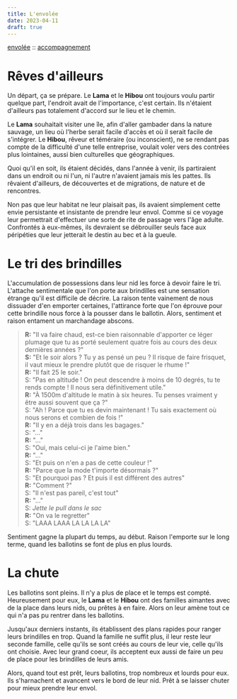 ```yaml
---
title: L'envolée
date: 2023-04-11
draft: true
---
```


[envolée](https://fr.wiktionary.org/wiki/envol%C3%A9e) :: [accompagnement](https://www.youtube.com/watch?v=jLiKKxIsSLM&list=PLNllIziH_VXzYMWWPmmX0nr38Wshw78AD&ab_channel=AlexPiquer)

# Rêves d'ailleurs
Un départ, ça se prépare. Le **Lama** et le **Hibou** ont toujours voulu partir quelque part, l'endroit avait de l'importance, c'est certain. Ils n'étaient d'ailleurs pas totalement d'accord sur le lieu et le chemin.

Le **Lama** souhaitait visiter une île, afin d'aller gambader dans la nature sauvage, un lieu où l'herbe serait facile d'accès et où il serait facile de s'intégrer. Le **Hibou**, rêveur et téméraire (ou inconscient), ne se rendant pas compte de la difficulté d'une telle entreprise, voulait voler vers des contrées plus lointaines, aussi bien culturelles que géographiques.

Quoi qu'il en soit, ils étaient décidés, dans l'année à venir, ils partiraient dans un endroit ou ni l'un, ni l'autre n'avaient jamais mis les pattes. Ils rêvaient d'ailleurs, de découvertes et de migrations, de nature et de rencontres.

Non pas que leur habitat ne leur plaisait pas, ils avaient simplement cette envie persistante et insistante de prendre leur envol. Comme si ce voyage leur permettrait d'effectuer une sorte de rite de passage vers l'âge adulte. Confrontés à eux-mêmes, ils devraient se débrouiller seuls face aux péripéties que leur jetterait le destin au bec et à la gueule.

# Le tri des brindilles
L'accumulation de possessions dans leur nid les force à devoir faire le tri. L'attache sentimentale que l'on porte aux brindilles est une sensation étrange qu'il est difficile de décrire. La raison tente vainement de nous dissuader d'en emporter certaines, l'attirance forte que l'on éprouve pour cette brindille nous force à la pousser dans le ballotin. Alors, sentiment et raison entament un marchandage abscons.

>**R:** "Il va faire chaud, est-ce bien raisonnable d'apporter ce léger plumage que tu as porté seulement quatre fois au cours des deux dernières années ?"  
**S:** "Et le soir alors ? Tu y as pensé un peu ? Il risque de faire frisquet, il vaut mieux le prendre plutôt que de risquer le rhume !"  
**R:** "Il fait 25 le soir."  
S: "Pas en altitude ! On peut descendre à moins de 10 degrés, tu te rends compte ! Il nous sera définitivement utile."  
**R:** "À 1500m d'altitude le matin à six heures. Tu penses vraiment y être aussi souvent que ça ?"  
S: "Ah ! Parce que tu es devin maintenant ! Tu sais exactement où nous serons et combien de fois !"  
**R:** "Il y en a déjà trois dans les bagages."  
S: "..."  
**R:** "..."  
S: "Oui, mais celui-ci je l'aime bien."  
**R:** "..."  
S: "Et puis on n'en a pas de cette couleur !"  
**R:** "Parce que la mode t'importe désormais ?"  
S: "Et pourquoi pas ? Et puis il est différent des autres"  
**R:** "Comment ?"  
S: "Il n'est pas pareil, c'est tout"  
**R:** "..."  
S: _Jette le pull dans le sac_  
**R:** "On va le regretter"  
S: "LAAA LAAA LA LA LA LA"  

Sentiment gagne la plupart du temps, au début. Raison l'emporte sur le long terme, quand les ballotins se font de plus en plus lourds.

# La chute

Les ballotins sont pleins. Il n'y a plus de place et le temps est compté. Heureusement pour eux, le **Lama** et le **Hibou** ont des familles aimantes avec de la place dans leurs nids, ou prêtes à en faire. Alors on leur amène tout ce qui n'a pas pu rentrer dans les ballotins.

Jusqu'aux derniers instants, ils établissent des plans rapides pour ranger leurs brindilles en trop. Quand la famille ne suffit plus, il leur reste leur seconde famille, celle qu'ils se sont créés au cours de leur vie, celle qu'ils ont choisie. Avec leur grand coeur, ils acceptent eux aussi de faire un peu de place pour les brindilles de leurs amis.

Alors, quand tout est prêt, leurs ballotins, trop nombreux et lourds pour eux. Ils s'harnachent et avancent vers le bord de leur nid. Prêt à se laisser chuter pour mieux prendre leur envol.
